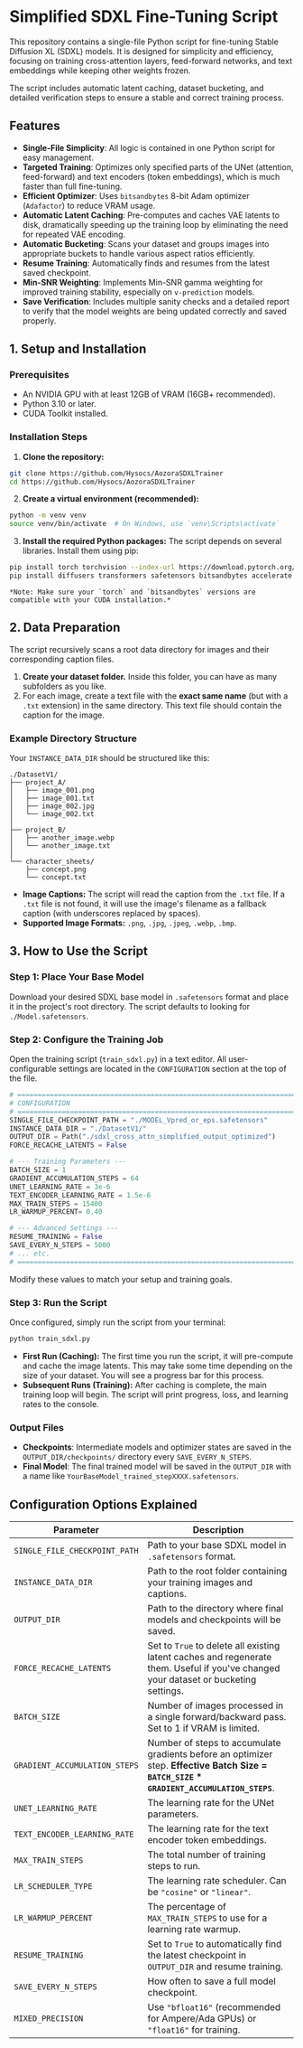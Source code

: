 # Simplified SDXL Fine-Tuning Script

This repository contains a single-file Python script for fine-tuning Stable Diffusion XL (SDXL) models. It is designed for simplicity and efficiency, focusing on training cross-attention layers, feed-forward networks, and text embeddings while keeping other weights frozen.

The script includes automatic latent caching, dataset bucketing, and detailed verification steps to ensure a stable and correct training process.

## Features

-   **Single-File Simplicity**: All logic is contained in one Python script for easy management.
-   **Targeted Training**: Optimizes only specified parts of the UNet (attention, feed-forward) and text encoders (token embeddings), which is much faster than full fine-tuning.
-   **Efficient Optimizer**: Uses `bitsandbytes` 8-bit Adam optimizer (`Adafactor`) to reduce VRAM usage.
-   **Automatic Latent Caching**: Pre-computes and caches VAE latents to disk, dramatically speeding up the training loop by eliminating the need for repeated VAE encoding.
-   **Automatic Bucketing**: Scans your dataset and groups images into appropriate buckets to handle various aspect ratios efficiently.
-   **Resume Training**: Automatically finds and resumes from the latest saved checkpoint.
-   **Min-SNR Weighting**: Implements Min-SNR gamma weighting for improved training stability, especially on `v-prediction` models.
-   **Save Verification**: Includes multiple sanity checks and a detailed report to verify that the model weights are being updated correctly and saved properly.

## 1. Setup and Installation

### Prerequisites
-   An NVIDIA GPU with at least 12GB of VRAM (16GB+ recommended).
-   Python 3.10 or later.
-   CUDA Toolkit installed.

### Installation Steps
1.  **Clone the repository:**
```bash
git clone https://github.com/Hysocs/AozoraSDXLTrainer
cd https://github.com/Hysocs/AozoraSDXLTrainer
```

2.  **Create a virtual environment (recommended):**
```bash
python -m venv venv
source venv/bin/activate  # On Windows, use `venv\Scripts\activate`
```

3.  **Install the required Python packages:**
    The script depends on several libraries. Install them using pip:
```bash
pip install torch torchvision --index-url https://download.pytorch.org/whl/cu118
pip install diffusers transformers safetensors bitsandbytes accelerate tqdm
```
    *Note: Make sure your `torch` and `bitsandbytes` versions are compatible with your CUDA installation.*

## 2. Data Preparation

The script recursively scans a root data directory for images and their corresponding caption files.

1.  **Create your dataset folder.** Inside this folder, you can have as many subfolders as you like.
2.  For each image, create a text file with the **exact same name** (but with a `.txt` extension) in the same directory. This text file should contain the caption for the image.

### Example Directory Structure

Your `INSTANCE_DATA_DIR` should be structured like this:

```
./DatasetV1/
├── project_A/
│   ├── image_001.png
│   ├── image_001.txt
│   ├── image_002.jpg
│   └── image_002.txt
│
├── project_B/
│   ├── another_image.webp
│   └── another_image.txt
│
└── character_sheets/
    ├── concept.png
    └── concept.txt
```
-   **Image Captions:** The script will read the caption from the `.txt` file. If a `.txt` file is not found, it will use the image's filename as a fallback caption (with underscores replaced by spaces).
-   **Supported Image Formats:** `.png`, `.jpg`, `.jpeg`, `.webp`, `.bmp`.

## 3. How to Use the Script

### Step 1: Place Your Base Model

Download your desired SDXL base model in `.safetensors` format and place it in the project's root directory. The script defaults to looking for `./Model.safetensors`.

### Step 2: Configure the Training Job

Open the training script (`train_sdxl.py`) in a text editor. All user-configurable settings are located in the `CONFIGURATION` section at the top of the file.

```python
# ====================================================================================
# CONFIGURATION
# ====================================================================================
SINGLE_FILE_CHECKPOINT_PATH = "./MODEL_Vpred_or_eps.safetensors"
INSTANCE_DATA_DIR = "./DatasetV1/"
OUTPUT_DIR = Path("./sdxl_cross_attn_simplified_output_optimized")
FORCE_RECACHE_LATENTS = False

# --- Training Parameters ---
BATCH_SIZE = 1
GRADIENT_ACCUMULATION_STEPS = 64
UNET_LEARNING_RATE = 3e-6
TEXT_ENCODER_LEARNING_RATE = 1.5e-6
MAX_TRAIN_STEPS = 15400
LR_WARMUP_PERCENT= 0.40

# --- Advanced Settings ---
RESUME_TRAINING = False
SAVE_EVERY_N_STEPS = 5000
# ... etc.
# ====================================================================================
```

Modify these values to match your setup and training goals.

### Step 3: Run the Script

Once configured, simply run the script from your terminal:

```bash
python train_sdxl.py
```

-   **First Run (Caching):** The first time you run the script, it will pre-compute and cache the image latents. This may take some time depending on the size of your dataset. You will see a progress bar for this process.
-   **Subsequent Runs (Training):** After caching is complete, the main training loop will begin. The script will print progress, loss, and learning rates to the console.

### Output Files

-   **Checkpoints**: Intermediate models and optimizer states are saved in the `OUTPUT_DIR/checkpoints/` directory every `SAVE_EVERY_N_STEPS`.
-   **Final Model**: The final trained model will be saved in the `OUTPUT_DIR` with a name like `YourBaseModel_trained_stepXXXX.safetensors`.

## Configuration Options Explained

| Parameter                       | Description                                                                                                                              |
| ------------------------------- | ---------------------------------------------------------------------------------------------------------------------------------------- |
| `SINGLE_FILE_CHECKPOINT_PATH`   | Path to your base SDXL model in `.safetensors` format.                                                                                   |
| `INSTANCE_DATA_DIR`             | Path to the root folder containing your training images and captions.                                                                    |
| `OUTPUT_DIR`                    | Path to the directory where final models and checkpoints will be saved.                                                                  |
| `FORCE_RECACHE_LATENTS`         | Set to `True` to delete all existing latent caches and regenerate them. Useful if you've changed your dataset or bucketing settings.      |
| `BATCH_SIZE`                    | Number of images processed in a single forward/backward pass. Set to 1 if VRAM is limited.                                               |
| `GRADIENT_ACCUMULATION_STEPS`   | Number of steps to accumulate gradients before an optimizer step. **Effective Batch Size = `BATCH_SIZE` * `GRADIENT_ACCUMULATION_STEPS`**. |
| `UNET_LEARNING_RATE`            | The learning rate for the UNet parameters.                                                                                               |
| `TEXT_ENCODER_LEARNING_RATE`    | The learning rate for the text encoder token embeddings.                                                                                 |
| `MAX_TRAIN_STEPS`               | The total number of training steps to run.                                                                                               |
| `LR_SCHEDULER_TYPE`             | The learning rate scheduler. Can be `"cosine"` or `"linear"`.                                                                            |
| `LR_WARMUP_PERCENT`             | The percentage of `MAX_TRAIN_STEPS` to use for a learning rate warmup.                                                                   |
| `RESUME_TRAINING`               | Set to `True` to automatically find the latest checkpoint in `OUTPUT_DIR` and resume training.                                            |
| `SAVE_EVERY_N_STEPS`            | How often to save a full model checkpoint.                                                                                               |
| `MIXED_PRECISION`               | Use `"bfloat16"` (recommended for Ampere/Ada GPUs) or `"float16"` for training.                                                          |
